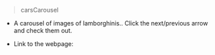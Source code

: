 > carsCarousel

* A carousel of images of lamborghinis.. Click the next/previous arrow and check them out.

* Link to the webpage: 